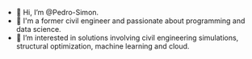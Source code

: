 - 👋  Hi, I’m @Pedro-Simon. 
- :construction: I'm a former civil engineer and passionate about programming and data science.
- 👀  I’m interested in solutions involving civil engineering simulations, structural optimization, machine learning and cloud.

<!---
Pedro-Simon/Pedro-Simon is a ✨ special ✨ repository because its `README.md` (this file) appears on your GitHub profile.
You can click the Preview link to take a look at your changes.
--->
